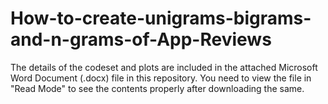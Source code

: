 # How-to-create-unigrams-bigrams-and-n-grams-of-App-Reviews

The details of the codeset and plots are included in the attached Microsoft Word Document (.docx) file in this repository. 
You need to view the file in "Read Mode" to see the contents properly after downloading the same.
